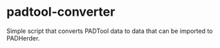padtool-converter
=================

Simple script that converts PADTool data to data that can be imported to PADHerder.
